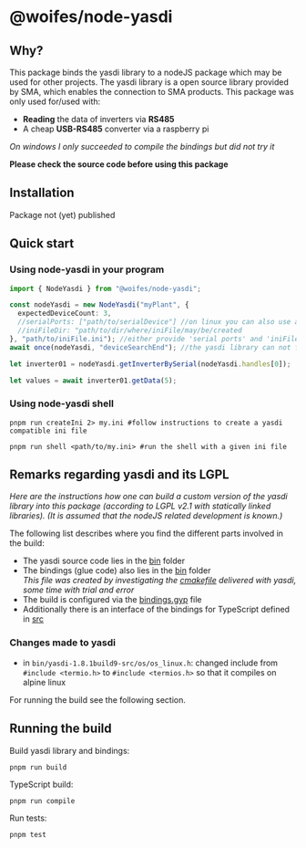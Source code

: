 # @woifes/node-yasdi

## Why?

This package binds the yasdi library to a nodeJS package which may be used for
other projects. The yasdi library is a open source library provided by SMA,
which enables the connection to SMA products. This package was only used
for/used with:

- **Reading** the data of inverters via **RS485**
- A cheap **USB-RS485** converter via a raspberry pi

_On windows I only succeeded to compile the bindings but did not try it_

**Please check the source code before using this package**

## Installation

Package not (yet) published

## Quick start

### Using node-yasdi in your program

```typescript
import { NodeYasdi } from "@woifes/node-yasdi";

const nodeYasdi = new NodeYasdi("myPlant", {
  expectedDeviceCount: 3,
  //serialPorts: ["path/to/serialDevice"] //on linux you can also use a link as a device like "/dev/serial/by-path/<usbDeviceLink>"
  //iniFileDir: "path/to/dir/where/iniFile/may/be/created
}, "path/to/iniFile.ini"); //either provide 'serial ports' and 'iniFileDir' in config, or the ini file directly
await once(nodeYasdi, "deviceSearchEnd"); //the yasdi library can not fetch data before this event

let inverter01 = nodeYasdi.getInverterBySerial(nodeYasdi.handles[0]);

let values = await inverter01.getData(5);
```

### Using node-yasdi shell

```shell
pnpm run createIni 2> my.ini #follow instructions to create a yasdi compatible ini file

pnpm run shell <path/to/my.ini> #run the shell with a given ini file
```

## Remarks regarding yasdi and its LGPL

_Here are the instructions how one can build a custom version of the yasdi
library into this package (according to LGPL v2.1 with statically linked
libraries). (It is assumed that the nodeJS related development is known.)_

The following list describes where you find the different parts involved in the
build:

- The yasdi source code lies in the [bin](./bin/yasdi-1.8.1build9-src/) folder
- The bindings (glue code) also lies in the [bin](./bin/yasdi-bindings/) folder\
  _This file was created by investigating the
  [cmakefile](./bin/yasdi-1.8.1build9-src/projects/generic-cmake/CMakeLists.txt)
  delivered with yasdi, some time with trial and error_
- The build is configured via the [bindings.gyp](binding.gyp) file
- Additionally there is an interface of the bindings for TypeScript defined in
  [src](./src/bindings/yasdiBindings.ts)

### Changes made to yasdi

- in `bin/yasdi-1.8.1build9-src/os/os_linux.h`: changed include from
  `#include <termio.h>` to `#include <termios.h>` so that it compiles on alpine
  linux

For running the build see the following section.

## Running the build

Build yasdi library and bindings:

```shell
pnpm run build
```

TypeScript build:

```shell
pnpm run compile
```

Run tests:

```shell
pnpm test
```
